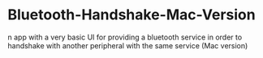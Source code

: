# Bluetooth-Handshake-Mac-Version
n app with a very basic UI for providing a bluetooth service in order to handshake with another peripheral with the same service (Mac version)
